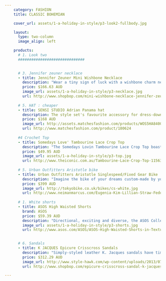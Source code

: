 ```yaml
---
    category: FASHION
    title: CLASSIC BOHEMIAN

    cover_url: assets/1-a-holiday-in-style/p3-look2-fullbody.jpg

    layout:
      type: two-column
      image_align: left

    products:
      # 1. Look two
      ##############################

        
      # 3. Jennifer zeuner necklace 
      - title: Jennifer Zeuner Mini Wishbone Necklace
        description: "Wear a tiny sign of luck with a wishbone charm necklace with this 18k gold-vermeil chain necklace. Lobster-claw clasp. 17 inch (43 cm) long."
        price: $166.63 AUD
        image_url: assets/1-a-holiday-in-style/p3-necklace.jpg  
        url: http://www.shopbop.com/mini-wishbone-necklace-jennifer-zeuner/vp/v=1/845524441891818.htm?fm=search-shopbysize 
        
      # 5. HAT : cheaper
      - title: SENSI STUDIO Adrian Panama hat
        description: The style set's favourite accessory for dress-down days, Sensi Studio’s Adrian panama hat epitomises laid-back luxe. Whether you’re relaxing by the beach or roaming city streets, a jersey maxi dress and metallic sandals are the chicest way to wear it.
        price: $168 AUD 
        image_url: http://assets.matchesfashion.com/products/WOS5HA840003BGB_1_medium.jpg
        url: http://www.matchesfashion.com/product/180624 
        
      #4 Crochet Top
      - title: Somedays Love' Tambourine Lace Crop Top
        description: "The Somedays Lovin Tambourine Lace Crop Top boasts a halter-neck design with tie-up straps, and has fully lined, triangle cups. The top features a 100% cotton, crocheted lace main, and a fitted band under the bust that wraps around the back and fastens with twin buttons. The Somedays Lovin Tambourine Lace Crop Top has a cropped length and a raw, zig-zag hemline."
        price: $49.95 AUD 
        image_url: assets/1-a-holiday-in-style/p3-top.jpg  
        url: http://www.theiconic.com.au/Tambourine-Lace-Crop-Top-115636.html?wt_af=au.affiliate.zanox.1136054.banner.campaign&utm_source=zanox&utm_medium=affiliate&utm_content=&utm_campaign=banner
        
      # 5. Urban Outfitters Aristotle bike
      - title: Urban Outfitters Aristotle Singlespeed/Fixed Gear Bike
        description: "Imagine the bike of your dreams custom-made by your own choosing. Well Urban Outfitters has done just that! They've teamed up with Republic Bike to bring you a personalized experience in bike design, offer more than 100,000 component and colour combinations for the Aristotle singlespeed and Plato Dutch bikes. You just need to pick and choose and it's delivered right at your doorstep"
        price: $399 AUD
        image_url: http://tokyobike.co.uk/bikes/cs-white.jpg
        url: http://www.neimanmarcus.com/Eugenia-Kim-Lillian-Straw-Fedora-Ivory/prod165310036/p.prod
      
      # 1. White shorts
      - title: ASOS High Waisted Shorts
        brand: ASOS
        price: $59.39 AUD
        description: "Directional, exciting and diverse, the ASOS Collection makes and breaks the fashion rules. These shorts are made from a textured poly fabric with high-rise waist. Ovoid Texture." 
        image_url: assets/1-a-holiday-in-style/p3-shorts.jpg  
        url: http://www.asos.com/ASOS/ASOS-High-Waisted-Shorts-in-Texture/Prod/pgeproduct.aspx?iid=3520122

        
      # 6. Sandals
      - title: K JACQUES Epicure Crisscross Sandals
        description: "Simply-styled leather K. Jacques sandals have timeless appeal. Buckle closure. Leather sole. Leather: Calfskin. Made in France." 
        price: $312.29 AUD 
        image_url: http://www.style-hawk.com/wp-content/uploads/2013/07/islandhoppingbuyit13net-a-porter.jpg
        url: http://www.shopbop.com/epicure-crisscross-sandal-k-jacques/vp/v=1/1559665417.htm?fm=search-shopbysize 

---
```

